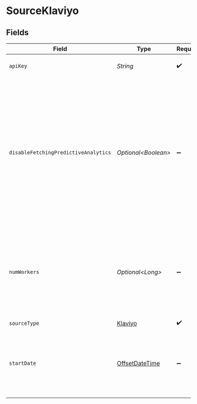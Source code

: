 # SourceKlaviyo


## Fields

| Field                                                                                                                                                                                                                                                                                                                                                                   | Type                                                                                                                                                                                                                                                                                                                                                                    | Required                                                                                                                                                                                                                                                                                                                                                                | Description                                                                                                                                                                                                                                                                                                                                                             | Example                                                                                                                                                                                                                                                                                                                                                                 |
| ----------------------------------------------------------------------------------------------------------------------------------------------------------------------------------------------------------------------------------------------------------------------------------------------------------------------------------------------------------------------- | ----------------------------------------------------------------------------------------------------------------------------------------------------------------------------------------------------------------------------------------------------------------------------------------------------------------------------------------------------------------------- | ----------------------------------------------------------------------------------------------------------------------------------------------------------------------------------------------------------------------------------------------------------------------------------------------------------------------------------------------------------------------- | ----------------------------------------------------------------------------------------------------------------------------------------------------------------------------------------------------------------------------------------------------------------------------------------------------------------------------------------------------------------------- | ----------------------------------------------------------------------------------------------------------------------------------------------------------------------------------------------------------------------------------------------------------------------------------------------------------------------------------------------------------------------- |
| `apiKey`                                                                                                                                                                                                                                                                                                                                                                | *String*                                                                                                                                                                                                                                                                                                                                                                | :heavy_check_mark:                                                                                                                                                                                                                                                                                                                                                      | Klaviyo API Key. See our <a href="https://docs.airbyte.com/integrations/sources/klaviyo">docs</a> if you need help finding this key.                                                                                                                                                                                                                                    |                                                                                                                                                                                                                                                                                                                                                                         |
| `disableFetchingPredictiveAnalytics`                                                                                                                                                                                                                                                                                                                                    | *Optional\<Boolean>*                                                                                                                                                                                                                                                                                                                                                    | :heavy_minus_sign:                                                                                                                                                                                                                                                                                                                                                      | Certain streams like the profiles stream can retrieve predictive analytics data from Klaviyo's API. However, at high volume, this can lead to service availability issues on the API which can be improved by not fetching this field. WARNING: Enabling this setting will stop the  "predictive_analytics" column from being populated in your downstream destination. |                                                                                                                                                                                                                                                                                                                                                                         |
| `numWorkers`                                                                                                                                                                                                                                                                                                                                                            | *Optional\<Long>*                                                                                                                                                                                                                                                                                                                                                       | :heavy_minus_sign:                                                                                                                                                                                                                                                                                                                                                      | The number of worker threads to use for the sync. The performance upper boundary is based on the limit of your Chargebee plan. More info about the rate limit plan tiers can be found on Chargebee's API <a href="https://developers.klaviyo.com/en/docs/rate_limits_and_error_handling">docs</a>.                                                                      | 1                                                                                                                                                                                                                                                                                                                                                                       |
| `sourceType`                                                                                                                                                                                                                                                                                                                                                            | [Klaviyo](../../models/shared/Klaviyo.md)                                                                                                                                                                                                                                                                                                                               | :heavy_check_mark:                                                                                                                                                                                                                                                                                                                                                      | N/A                                                                                                                                                                                                                                                                                                                                                                     |                                                                                                                                                                                                                                                                                                                                                                         |
| `startDate`                                                                                                                                                                                                                                                                                                                                                             | [OffsetDateTime](https://docs.oracle.com/javase/8/docs/api/java/time/OffsetDateTime.html)                                                                                                                                                                                                                                                                               | :heavy_minus_sign:                                                                                                                                                                                                                                                                                                                                                      | UTC date and time in the format 2017-01-25T00:00:00Z. Any data before this date will not be replicated. This field is optional - if not provided, all data will be replicated.                                                                                                                                                                                          | 2017-01-25T00:00:00Z                                                                                                                                                                                                                                                                                                                                                    |